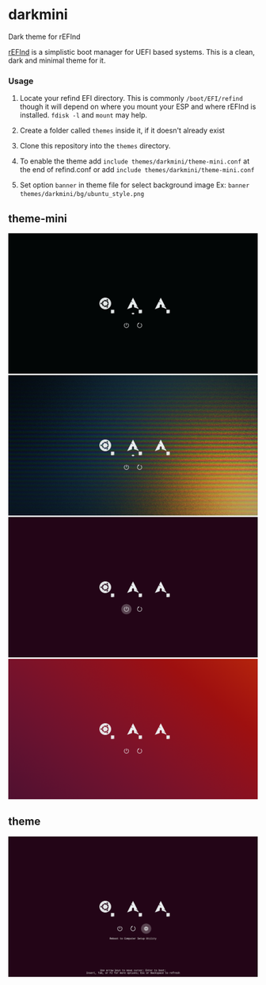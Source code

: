 # darkmini

Dark theme for rEFInd

[rEFInd](http://www.rodsbooks.com/refind/) is a simplistic boot manager for UEFI
based systems. This is a clean, dark and minimal theme for it.

### Usage

 1. Locate your refind EFI directory. This is commonly `/boot/EFI/refind`
    though it will depend on where you mount your ESP and where rEFInd is
    installed. `fdisk -l` and `mount` may help.

 2. Create a folder called `themes` inside it, if it doesn't already exist

 3. Clone this repository into the `themes` directory.

 4. To enable the theme add `include themes/darkmini/theme-mini.conf` at the end of refind.conf or add `include themes/darkmini/theme-mini.conf`
 5. Set option `banner` in theme file for select background image
    Ex: `banner themes/darkmini/bg/ubuntu_style.png  `
    
## theme-mini
![screenshot](screenshots/screenshot_001.png "screenshot")
![screenshot](screenshots/screenshot_002.png "screenshot")
![screenshot](screenshots/screenshot_003.png "screenshot")
![screenshot](screenshots/screenshot_004.png "screenshot")

## theme
![screenshot](screenshots/screenshot_005.png "screenshot")
